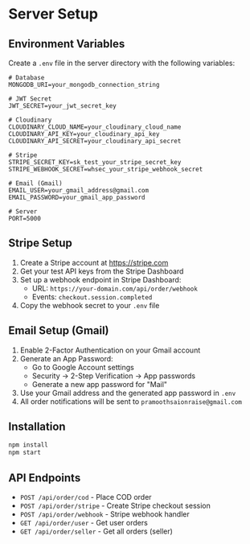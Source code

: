 # Server Setup

## Environment Variables

Create a `.env` file in the server directory with the following variables:

```env
# Database
MONGODB_URI=your_mongodb_connection_string

# JWT Secret
JWT_SECRET=your_jwt_secret_key

# Cloudinary
CLOUDINARY_CLOUD_NAME=your_cloudinary_cloud_name
CLOUDINARY_API_KEY=your_cloudinary_api_key
CLOUDINARY_API_SECRET=your_cloudinary_api_secret

# Stripe
STRIPE_SECRET_KEY=sk_test_your_stripe_secret_key
STRIPE_WEBHOOK_SECRET=whsec_your_stripe_webhook_secret

# Email (Gmail)
EMAIL_USER=your_gmail_address@gmail.com
EMAIL_PASSWORD=your_gmail_app_password

# Server
PORT=5000
```

## Stripe Setup

1. Create a Stripe account at https://stripe.com
2. Get your test API keys from the Stripe Dashboard
3. Set up a webhook endpoint in Stripe Dashboard:
   - URL: `https://your-domain.com/api/order/webhook`
   - Events: `checkout.session.completed`
4. Copy the webhook secret to your `.env` file

## Email Setup (Gmail)

1. Enable 2-Factor Authentication on your Gmail account
2. Generate an App Password:
   - Go to Google Account settings
   - Security → 2-Step Verification → App passwords
   - Generate a new app password for "Mail"
3. Use your Gmail address and the generated app password in `.env`
4. All order notifications will be sent to `pramoothsaionraise@gmail.com`

## Installation

```bash
npm install
npm start
```

## API Endpoints

- `POST /api/order/cod` - Place COD order
- `POST /api/order/stripe` - Create Stripe checkout session
- `POST /api/order/webhook` - Stripe webhook handler
- `GET /api/order/user` - Get user orders
- `GET /api/order/seller` - Get all orders (seller) 